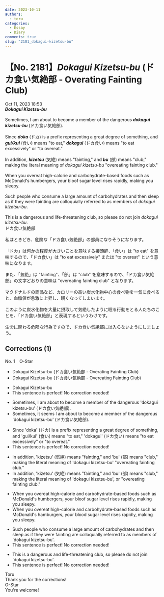 ```yaml
---
date: 2023-10-11
authors:
  - toru
categories:
  - Essay
  - Diary
comments: true
slug: "2181_dokagui-kizetsu-bu"
---
```


# 【No. 2181】<strong><em>Dokagui Kizetsu-bu</strong></em> (ドカ食い気絶部 - Overating Fainting Club)
<div class="date">Oct 11, 2023 18:53</div>
<div id="post"><div id="body_show_ori">
<strong><em>Dokagui Kizetsu-bu</strong></em><br/><br/>Sometimes, I am about to become a member of the dangerous <strong><em>dokagui kizetsu-bu</em></strong> (ドカ食い気絶部).<br/><br/>Since <strong><em>doka</em></strong> (ドカ) is a prefix representing a great degree of something, and <strong><em>gui/kui</em></strong> (食い) means "to eat," <strong><em>dokagui</em></strong> (ドカ食い) means "to eat excessively" or "to overeat."<br/><br/>In addition, <strong><em>kizetsu</em></strong> (気絶) means "fainting," and <strong><em>bu</em></strong> (部) means "club," making the literal meaning of <em>dokagui kizetsu-bu</em> "overeating fainting club."<br/><br/>When you overeat high-calorie and carbohydrate-based foods such as McDonald's humbergers, your bloof sugar level rises rapidly, making you sleepy.<br/><br/>Such people who consume a large amount of carbohydrates and then sleep as if they were fainting are colloquially referred to as members of <em>dokagui kizetsu-bu</em>.<br/><br/>This is a dangerous and life-threatening club, so please do not join <em>dokagui kizetsu-bu</em>.
</div></div>

<!-- more -->

<div id="post_ja"><div id="body_show_mo">
ドカ食い気絶部<br/><br/>私はときどき、危険な「ドカ食い気絶部」の部員になりそうになります。<br/><br/>「ドカ」は何かの程度が大きいことを意味する接頭辞、「食い」は "to eat" を意味するので、「ドカ食い」は "to eat excessively" または "to overeat" という意味になります。<br/><br/>また、「気絶」は "fainting"、「部」は "club" を意味するので、「ドカ食い気絶部」の文字どおりの意味は "overeating fainting club" となります。<br/><br/>マクドナルドの商品など、カロリーの高い炭水化物中心の食べ物を一気に食べると、血糖値が急激に上昇し、眠くなってしまいます。<br/><br/>このように炭水化物を大量に摂取して気絶したように眠る行動をとる人たちのことを、「ドカ食い気絶部」と表現するというわけです。<br/><br/>生命に関わる危険な行為ですので、ドカ食い気絶部には入らないようにしましょう。
</div></div>

## Corrections (1)
<div id="block"><div class="first_name"> No. 1　<span class="just_name">O-Star</span></div><div id="block2">
<ul class="correction_field">
<li class="incorrect">Dokagui Kizetsu-bu (ドカ食い気絶部 - Overating Fainting Club)</li>
<li class="corrected correct">
Dokagui Kizetsu-bu (ドカ食い気絶部 - <span class="f_bold">Overeating</span> Fainting Club)
</li>
</ul>
<ul class="correction_field">
<li class="incorrect">Dokagui Kizetsu-bu</li>
<li class="corrected perfect">This sentence is perfect! No correction needed!</li>
</ul>
<ul class="correction_field">
<li class="incorrect">Sometimes, I am about to become a member of the dangerous 'dokagui kizetsu-bu' (ドカ食い気絶部).</li>
<li class="corrected correct">
Sometimes, <span class="f_bold">it seems</span> I am about to become a member of the dangerous 'dokagui kizetsu-bu' (ドカ食い気絶部).
</li>
</ul>
<ul class="correction_field">
<li class="incorrect">Since 'doka' (ドカ) is a prefix representing a great degree of something, and 'gui/kui' (食い) means "to eat," 'dokagui' (ドカ食い) means "to eat excessively" or "to overeat."</li>
<li class="corrected perfect">This sentence is perfect! No correction needed!</li>
</ul>
<ul class="correction_field">
<li class="incorrect">In addition, 'kizetsu' (気絶) means "fainting," and 'bu' (部) means "club," making the literal meaning of 'dokagui kizetsu-bu' "overeating fainting club."</li>
<li class="corrected correct">
In addition, 'kizetsu' (気絶) means "fainting," and 'bu' (部) means "club," making the literal meaning of 'dokagui kizetsu-bu'<span class="f_bold">, or "</span>overeating fainting club."
</li>
</ul>
<ul class="correction_field">
<li class="incorrect">When you overeat high-calorie and carbohydrate-based foods such as McDonald's humbergers, your bloof sugar level rises rapidly, making you sleepy.</li>
<li class="corrected correct">
When you overeat high-calorie and carbohydrate-based foods such as McDonald's <span class="f_bold">hamburgers, </span>your<span class="f_bold"> blood</span> sugar level rises rapidly, making you sleepy.
</li>
</ul>
<ul class="correction_field">
<li class="incorrect">Such people who consume a large amount of carbohydrates and then sleep as if they were fainting are colloquially referred to as members of 'dokagui kizetsu-bu'.</li>
<li class="corrected perfect">This sentence is perfect! No correction needed!</li>
</ul>
<ul class="correction_field">
<li class="incorrect">This is a dangerous and life-threatening club, so please do not join 'dokagui kizetsu-bu'.</li>
<li class="corrected perfect">This sentence is perfect! No correction needed!</li>
</ul>
</div><div class="name"><span class="just_name">Toru</span><br>
Thank you for the corrections!
</div>
<div class="name"><span class="just_name">O-Star</span><br>
You're welcome!
</div>
</div>

